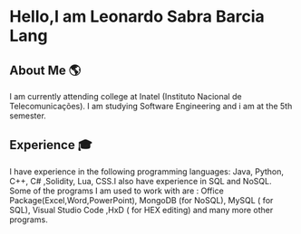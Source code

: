 # Hello,I am Leonardo Sabra Barcia Lang 
## About Me :earth_americas:
I am currently attending college at Inatel (Instituto Nacional de Telecomunicações). I am studying Software Engineering and i am at the 5th semester.
<br />
## Experience :mortar_board:
I have experience in the following programming languages: Java, Python, C++, C# ,Solidity, Lua, CSS.I also have experience in SQL and NoSQL.
<br />
Some of the programs I am used to work with are : Office Package(Excel,Word,PowerPoint), MongoDB (for NoSQL), MySQL ( for SQL), Visual Studio Code ,HxD ( for HEX editing) and many more other programs.


<!--
**leonardosblang/leonardosblang** is a ✨ _special_ ✨ repository because its `README.md` (this file) appears on your GitHub profile.

Here are some ideas to get you started:

- 🔭 I’m currently working on ...
- 🌱 I’m currently learning ...
- 👯 I’m looking to collaborate on ...
- 🤔 I’m looking for help with ...
- 💬 Ask me about ...
- 📫 How to reach me: ...
- 😄 Pronouns: ...
- ⚡ Fun fact: ...
-->
